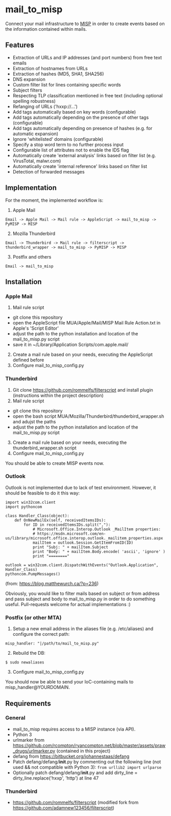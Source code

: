 # mail_to_misp

Connect your mail infrastructure to [MISP](https://github.com/MISP/MISP) in order to create events based on the information contained within mails.

## Features

- Extraction of URLs and IP addresses (and port numbers) from free text emails
- Extraction of hostnames from URLs
- Extraction of hashes (MD5, SHA1, SHA256)
- DNS expansion 
- Custom filter list for lines containing specific words
- Subject filters
- Respecting TLP classification mentioned in free text (including optional spelling robustness)
- Refanging of URLs ('hxxp://...')
- Add tags automatically based on key words (configurable)
- Add tags automatically depending on the presence of other tags (configurable)
- Add tags automatically depending on presence of hashes (e.g. for automatic expansion)
- Ignore 'whitelisted' domains (configurable)
- Specify a stop word term to no further process input
- Configurable list of attributes not to enable the IDS flag
- Automatically create 'external analysis' links based on filter list (e.g. VirusTotal, malwr.com)
- Automatically create 'internal reference' links based on filter list
- Detection of forwarded messages

## Implementation

For the moment, the implemented workflow is:

1. Apple Mail

`Email -> Apple Mail -> Mail rule -> AppleScript -> mail_to_misp -> PyMISP -> MISP`

2. Mozilla Thunderbird

`Email -> Thunderbird -> Mail rule -> filterscript -> thunderbird_wrapper -> mail_to_misp -> PyMISP -> MISP`

3. Postfix and others

`Email -> mail_to_misp`

## Installation

### Apple Mail

1. Mail rule script
- git clone this repository
- open the AppleScript file MUA/Apple/Mail/MISP Mail Rule Action.txt in Apple's 'Script Editor'
- adjust the path to the python installation and location of the mail_to_misp.py script
- save it in ~/Library/Application Scripts/com.apple.mail/
2. Create a mail rule based on your needs, executing the AppleScript defined before
3. Configure mail_to_misp_config.py

### Thunderbird

1. Git clone https://github.com/rommelfs/filterscript and install plugin (instructions within the project description)
2. Mail rule script
- git clone this repository
- open the bash script MUA/Mozilla/Thunderbird/thunderbird_wrapper.sh and adujst the paths
- adjust the path to the python installation and location of the mail_to_misp.py script
3. Create a mail rule based on your needs, executing the thunderbird_wrapper.sh script
4. Configure mail_to_misp_config.py

You should be able to create MISP events now.

### Outlook

Outlook is not implemented due to lack of test environment. However, it should be feasible to do it this way:

```
import win32com.client
import pythoncom
 
class Handler_Class(object):
    def OnNewMailEx(self, receivedItemsIDs):
        for ID in receivedItemsIDs.split(","):
            # Microsoft.Office.Interop.Outlook _MailItem properties:
            # https://msdn.microsoft.com/en-us/library/microsoft.office.interop.outlook._mailitem_properties.aspx
            mailItem = outlook.Session.GetItemFromID(ID)
            print "Subj: " + mailItem.Subject
            print "Body: " + mailItem.Body.encode( 'ascii', 'ignore' )
            print "========"
         
outlook = win32com.client.DispatchWithEvents("Outlook.Application", Handler_Class)
pythoncom.PumpMessages()
```
(from: https://blog.matthewurch.ca/?p=236)

Obviously, you would like to filter mails based on subject or from address and pass subject and body to mail_to_misp.py in order to do something useful. Pull-requests welcome for actual implementations :) 

### Postfix (or other MTA)

1. Setup a new email address in the aliases file (e.g. /etc/aliases) and configure the correct path:

`misp_handler: "|/path/to/mail_to_misp.py"`

2. Rebuild the DB:

`$ sudo newaliases`

3. Configure mail_to_misp_config.py

You should now be able to send your IoC-containing mails to misp_handler@YOURDOMAIN.


## Requirements

### General

- mail_to_misp requires access to a MISP instance (via API).
- Python 3
- urlmarker from https://github.com/rcompton/ryancompton.net/blob/master/assets/praw_drugs/urlmarker.py (contained in this project)
- defang from https://bitbucket.org/johannestaas/defang
- Patch defang/defang/__init__.py by commenting out the following line (not used && not compatible with Python 3):
`from urllib2 import urlparse`
- Optionally patch defang/defang/__init__.py and add dirty_line = dirty_line.replace('hxxp', 'http') at line 47

### Thunderbird

- https://github.com/rommelfs/filterscript (modified fork from https://github.com/adamnew123456/filterscript)
